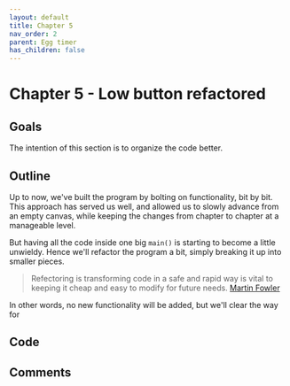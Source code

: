 ```yaml
---
layout: default
title: Chapter 5 
nav_order: 2
parent: Egg timer
has_children: false 
---
```


# Chapter 5 - Low button refactored

## Goals
The intention of this section is to organize the code better. 

## Outline

Up to now, we've built the program by bolting on functionality, bit by bit. This approach has served us well, and allowed us to slowly advance from an empty canvas, while keeping the changes from chapter to chapter at a manageable level.

But having all the code inside one big ```main()``` is starting to become a little unwieldy. Hence we'll refactor the program a bit, simply breaking it up into smaller pieces. 
 
> Refectoring is transforming code in a safe and rapid way is vital to keeping it cheap and easy to modify for future needs. 
[Martin Fowler](https://martinfowler.com/books/refactoring.html)

In other words, no new functionality will be added, but we'll clear the way for

## Code

## Comments


